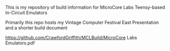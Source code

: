 This is my repository of build information for MicroCore Labs Teensy-based In-Circuit Emulators

Primarily this repo hosts my Vintage Computer Festival East Presentation and a shorter build document

https://github.com/CrawfordGriffith/MCLBuild/MicroCore Labs Emulators.pdf

